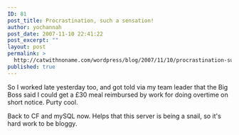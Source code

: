 ```yaml
---
ID: 81
post_title: Procrastination, such a sensation!
author: yochannah
post_date: 2007-11-10 22:41:22
post_excerpt: ""
layout: post
permalink: >
  http://catwithnoname.com/wordpress/blog/2007/11/10/procrastination-such-a-sensation/
published: true
---
```

So I worked late yesterday too, and got told via my team leader that the Big Boss said I could get a £30 meal reimbursed by work for doing overtime on short notice. Purty cool. 

Back to CF and mySQL now. Helps that this server is being a snail, so it's hard work to be bloggy.